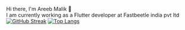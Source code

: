 Hi there, I'm Areeb Malik :wave:
<br>
I am currently working as a Flutter developer at Fastbeetle india pvt ltd
[![GitHub Streak](https://streak-stats.demolab.com/?user=nashirdrabi)](https://git.io/streak-stats)
[![Top Langs](https://github-readme-stats.vercel.app/api/top-langs/?username=Malikareeb&layout=compact)](https://github.com/nashirdrabi/github-readme-stats)

